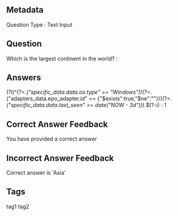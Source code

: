 ## Metadata
Question Type : Text Input

## Question
Which is the largest continent in the world? :

## Answers
(?i)^(?=.*\("specific_data\.data\.os\.type" == "Windows"\))(?=.*\("adapters_data\.epo_adapter\.id" == \{"\$exists":true,"\$ne":""\}\))(?=.*\("specific_data\.data\.last_seen" >= date\("NOW - 3d"\)\)).*$(?-i) : 1

## Correct Answer Feedback
You have provided a correct answer

## Incorrect Answer Feedback
Correct answer is 'Asia'

## Tags
tag1
tag2
